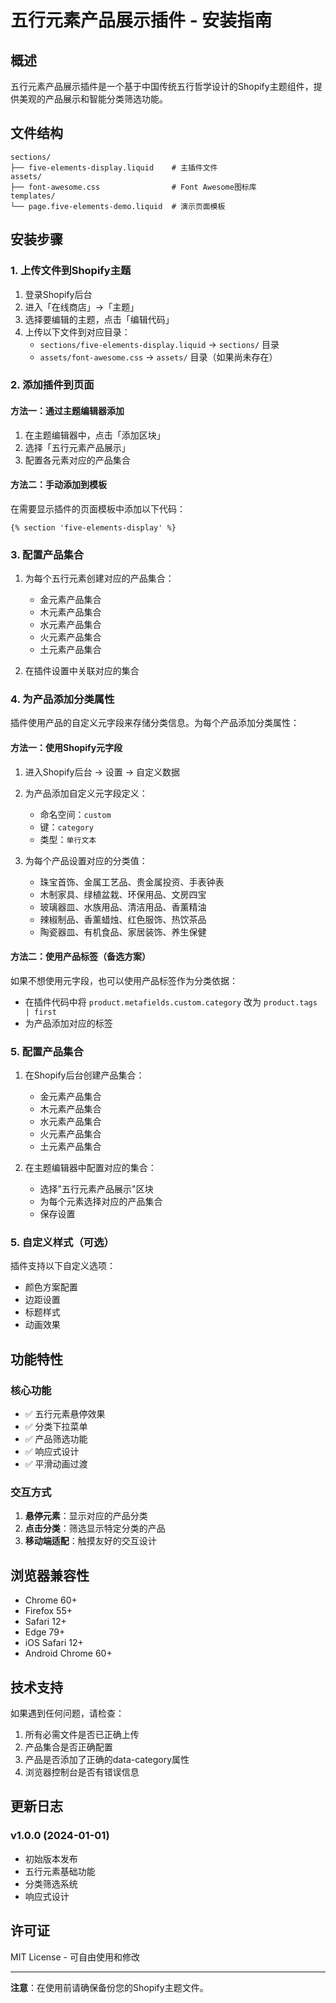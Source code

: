 # 五行元素产品展示插件 - 安装指南

## 概述

五行元素产品展示插件是一个基于中国传统五行哲学设计的Shopify主题组件，提供美观的产品展示和智能分类筛选功能。

## 文件结构

```
sections/
├── five-elements-display.liquid    # 主插件文件
assets/
├── font-awesome.css                # Font Awesome图标库
templates/
└── page.five-elements-demo.liquid  # 演示页面模板
```

## 安装步骤

### 1. 上传文件到Shopify主题

1. 登录Shopify后台
2. 进入「在线商店」→「主题」
3. 选择要编辑的主题，点击「编辑代码」
4. 上传以下文件到对应目录：
   - `sections/five-elements-display.liquid` → `sections/` 目录
   - `assets/font-awesome.css` → `assets/` 目录（如果尚未存在）

### 2. 添加插件到页面

#### 方法一：通过主题编辑器添加
1. 在主题编辑器中，点击「添加区块」
2. 选择「五行元素产品展示」
3. 配置各元素对应的产品集合

#### 方法二：手动添加到模板
在需要显示插件的页面模板中添加以下代码：

```liquid
{% section 'five-elements-display' %}
```

### 3. 配置产品集合

1. 为每个五行元素创建对应的产品集合：
   - 金元素产品集合
   - 木元素产品集合  
   - 水元素产品集合
   - 火元素产品集合
   - 土元素产品集合

2. 在插件设置中关联对应的集合

### 4. 为产品添加分类属性

插件使用产品的自定义元字段来存储分类信息。为每个产品添加分类属性：

#### 方法一：使用Shopify元字段
1. 进入Shopify后台 → 设置 → 自定义数据
2. 为产品添加自定义元字段定义：
   - 命名空间：`custom`
   - 键：`category`
   - 类型：`单行文本`

3. 为每个产品设置对应的分类值：
   - 珠宝首饰、金属工艺品、贵金属投资、手表钟表
   - 木制家具、绿植盆栽、环保用品、文房四宝  
   - 玻璃器皿、水族用品、清洁用品、香薰精油
   - 辣椒制品、香薰蜡烛、红色服饰、热饮茶品
   - 陶瓷器皿、有机食品、家居装饰、养生保健

#### 方法二：使用产品标签（备选方案）
如果不想使用元字段，也可以使用产品标签作为分类依据：
- 在插件代码中将 `product.metafields.custom.category` 改为 `product.tags | first`
- 为产品添加对应的标签

### 5. 配置产品集合
1. 在Shopify后台创建产品集合：
   - 金元素产品集合
   - 木元素产品集合
   - 水元素产品集合
   - 火元素产品集合
   - 土元素产品集合

2. 在主题编辑器中配置对应的集合：
   - 选择"五行元素产品展示"区块
   - 为每个元素选择对应的产品集合
   - 保存设置

### 5. 自定义样式（可选）

插件支持以下自定义选项：

- 颜色方案配置
- 边距设置
- 标题样式
- 动画效果

## 功能特性

### 核心功能
- ✅ 五行元素悬停效果
- ✅ 分类下拉菜单
- ✅ 产品筛选功能
- ✅ 响应式设计
- ✅ 平滑动画过渡

### 交互方式
1. **悬停元素**：显示对应的产品分类
2. **点击分类**：筛选显示特定分类的产品
3. **移动端适配**：触摸友好的交互设计

## 浏览器兼容性

- Chrome 60+
- Firefox 55+
- Safari 12+
- Edge 79+
- iOS Safari 12+
- Android Chrome 60+

## 技术支持

如果遇到任何问题，请检查：

1. 所有必需文件是否已正确上传
2. 产品集合是否正确配置
3. 产品是否添加了正确的data-category属性
4. 浏览器控制台是否有错误信息

## 更新日志

### v1.0.0 (2024-01-01)
- 初始版本发布
- 五行元素基础功能
- 分类筛选系统
- 响应式设计

## 许可证

MIT License - 可自由使用和修改

---

**注意**：在使用前请确保备份您的Shopify主题文件。
